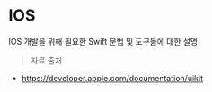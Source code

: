 # IOS 
IOS 개발을 위해 필요한 Swift 문법 및 도구들에 대한 설명

> 자료 출처   
   - <https://developer.apple.com/documentation/uikit>
